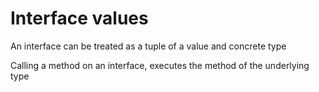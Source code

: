 # Interface values

An interface can be treated as a tuple of a value and concrete type

Calling a method on an interface, executes the method of the underlying type
